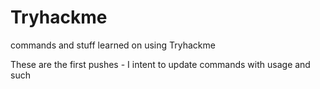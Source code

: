 # Tryhackme
commands and stuff learned on using Tryhackme

These are the first pushes - I intent to update commands with usage and such
